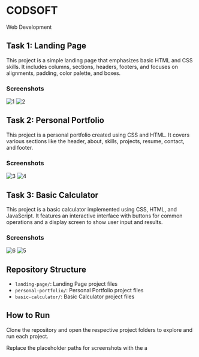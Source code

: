# CODSOFT
Web Development 
## Task 1: Landing Page

This project is a simple landing page that emphasizes basic HTML and CSS skills. It includes columns, sections, headers, footers, and focuses on alignments, padding, color palette, and boxes.

### Screenshots

![1](https://github.com/MahamKhurram2/CODSOFT/assets/155904335/84d08e54-c14e-4060-9eb0-e05f2830fd8a)
![2](https://github.com/MahamKhurram2/CODSOFT/assets/155904335/ddb4bc84-3c46-416b-8bc1-9f59a2194892)


## Task 2: Personal Portfolio

This project is a personal portfolio created using CSS and HTML. It covers various sections like the header, about, skills, projects, resume, contact, and footer.

### Screenshots
![3](https://github.com/MahamKhurram2/CODSOFT/assets/155904335/4476ea8b-5413-4891-a49f-8300bb041675)
![4](https://github.com/MahamKhurram2/CODSOFT/assets/155904335/600ffefd-c1e5-4ea0-a820-248172895167)


## Task 3: Basic Calculator

This project is a basic calculator implemented using CSS, HTML, and JavaScript. It features an interactive interface with buttons for common operations and a display screen to show user input and results.

### Screenshots

![6](https://github.com/MahamKhurram2/CODSOFT/assets/155904335/555310d3-b09e-44aa-8747-3ddc21dfaea5)
![5](https://github.com/MahamKhurram2/CODSOFT/assets/155904335/ca9bd5f3-3ba4-4a54-b356-feaf7be55740)


## Repository Structure

- `landing-page/`: Landing Page project files
- `personal-portfolio/`: Personal Portfolio project files
- `basic-calculator/`: Basic Calculator project files

## How to Run

Clone the repository and open the respective project folders to explore and run each project.

Replace the placeholder paths for screenshots with the a
